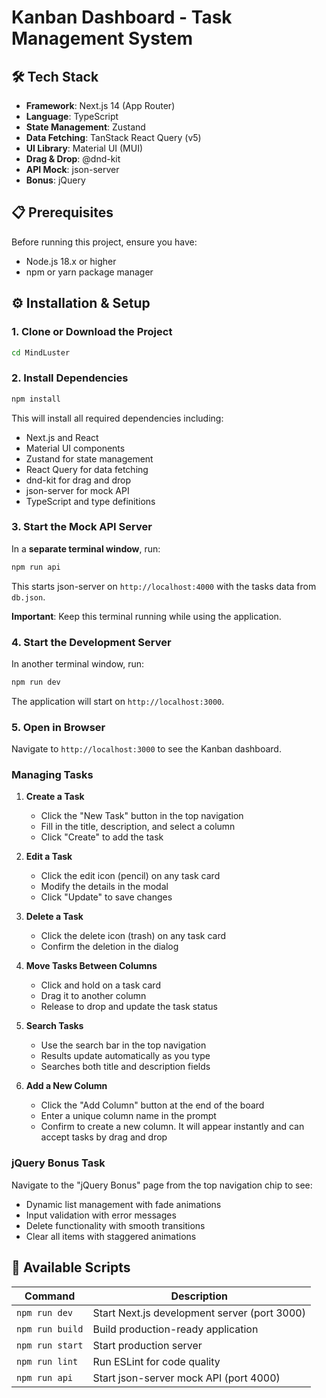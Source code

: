 # Kanban Dashboard - Task Management System


## 🛠️ Tech Stack

- **Framework**: Next.js 14 (App Router)
- **Language**: TypeScript
- **State Management**: Zustand
- **Data Fetching**: TanStack React Query (v5)
- **UI Library**: Material UI (MUI)
- **Drag & Drop**: @dnd-kit
- **API Mock**: json-server
- **Bonus**: jQuery

## 📋 Prerequisites

Before running this project, ensure you have:

- Node.js 18.x or higher
- npm or yarn package manager

## ⚙️ Installation & Setup

### 1. Clone or Download the Project

```bash
cd MindLuster
```

### 2. Install Dependencies

```bash
npm install
```

This will install all required dependencies including:
- Next.js and React
- Material UI components
- Zustand for state management
- React Query for data fetching
- dnd-kit for drag and drop
- json-server for mock API
- TypeScript and type definitions

### 3. Start the Mock API Server

In a **separate terminal window**, run:

```bash
npm run api
```

This starts json-server on `http://localhost:4000` with the tasks data from `db.json`.

**Important**: Keep this terminal running while using the application.

### 4. Start the Development Server

In another terminal window, run:

```bash
npm run dev
```

The application will start on `http://localhost:3000`.

### 5. Open in Browser

Navigate to `http://localhost:3000` to see the Kanban dashboard.


### Managing Tasks

1. **Create a Task**
   - Click the "New Task" button in the top navigation
   - Fill in the title, description, and select a column
   - Click "Create" to add the task

2. **Edit a Task**
   - Click the edit icon (pencil) on any task card
   - Modify the details in the modal
   - Click "Update" to save changes

3. **Delete a Task**
   - Click the delete icon (trash) on any task card
   - Confirm the deletion in the dialog

4. **Move Tasks Between Columns**
   - Click and hold on a task card
   - Drag it to another column
   - Release to drop and update the task status

5. **Search Tasks**
   - Use the search bar in the top navigation
   - Results update automatically as you type
   - Searches both title and description fields

6. **Add a New Column**
   - Click the "Add Column" button at the end of the board
   - Enter a unique column name in the prompt
   - Confirm to create a new column. It will appear instantly and can accept tasks by drag and drop


### jQuery Bonus Task

Navigate to the "jQuery Bonus" page from the top navigation chip to see:
- Dynamic list management with fade animations
- Input validation with error messages
- Delete functionality with smooth transitions
- Clear all items with staggered animations

## 🔧 Available Scripts

| Command | Description |
|---------|-------------|
| `npm run dev` | Start Next.js development server (port 3000) |
| `npm run build` | Build production-ready application |
| `npm run start` | Start production server |
| `npm run lint` | Run ESLint for code quality |
| `npm run api` | Start json-server mock API (port 4000) |
